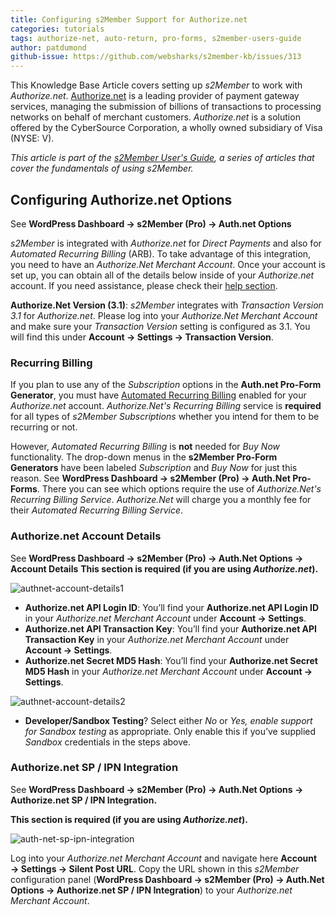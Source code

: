 ```yaml
---
title: Configuring s2Member Support for Authorize.net
categories: tutorials
tags: authorize-net, auto-return, pro-forms, s2member-users-guide
author: patdumond
github-issue: https://github.com/websharks/s2member-kb/issues/313
---
```


This Knowledge Base Article covers setting up *s2Member* to work with *Authorize.net*. [Authorize.net](http://www.authorize.net/) is a leading provider of payment gateway services, managing the submission of billions of transactions to processing networks on behalf of merchant customers. *Authorize.net* is a solution offered by the CyberSource Corporation, a wholly owned subsidiary of Visa (NYSE: V).

*This article is part of the [s2Member User's Guide](http://s2member.com/kb/kb-tag/s2member-users-guide/), a series of articles that cover the fundamentals of using s2Member.*

## Configuring Authorize.net Options

See **WordPress Dashboard → s2Member (Pro) → Auth.net Options**

*s2Member* is integrated with *Authorize.net* for *Direct Payments* and also for *Automated Recurring Billing* (ARB). To take advantage of this integration, you need to have an *Authorize.Net Merchant Account*. Once your account is set up, you can obtain all of the details below inside of your *Authorize.net* account. If you need assistance, please check their [help section](http://s2member.com/r/authorize-net-developers/).

**Authorize.Net Version (3.1)**: *s2Member* integrates with *Transaction Version 3.1* for *Authorize.net*. Please log into your *Authorize.Net Merchant Account* and make sure your *Transaction Version* setting is configured as 3.1. You will find this under **Account → Settings → Transaction Version**.

### Recurring Billing

If you plan to use any of the *Subscription* options in the **Auth.net Pro-Form Generator**, you must have [Automated Recurring Billing](http://s2member.com/r/authorize-net-arb/) enabled for your *Authorize.net* account. *Authorize.Net's Recurring Billing* service is **required** for all types of *s2Member Subscriptions* whether you intend for them to be recurring or not. 

However, *Automated Recurring Billing* is **not** needed for *Buy Now* functionality. The drop-down menus in the **s2Member Pro-Form Generators** have been labeled *Subscription* and *Buy Now*  for just this reason. See **WordPress Dashboard → s2Member (Pro) → Auth.Net Pro-Forms**. There you can see which options require the use of *Authorize.Net's Recurring Billing Service*. *Authorize.Net* will charge you a monthly fee for their *Automated Recurring Billing Service*.

### Authorize.net Account Details

See **WordPress Dashboard → s2Member (Pro) → Auth.Net Options → Account Details**
**This section is required (if you are using *Authorize.net*).**

![authnet-account-details1](https://cloud.githubusercontent.com/assets/9320495/15786730/363fb01e-298c-11e6-9ad4-ba08b510619b.jpg)

- **Authorize.net API Login ID**: You’ll find your **Authorize.net API Login ID** in your *Authorize.net Merchant Account* under **Account  → Settings**.
- **Authorize.net API Transaction Key**: You’ll find your **Authorize.net API Transaction Key** in your *Authorize.net Merchant Account* under **Account  → Settings**.
- **Authorize.net Secret MD5 Hash**: You’ll find your **Authorize.net Secret MD5 Hash** in your *Authorize.net Merchant Account* under **Account  → Settings**.

![authnet-account-details2](https://cloud.githubusercontent.com/assets/9320495/15786739/3db41b46-298c-11e6-8b14-3ff886f4287c.jpg)

- **Developer/Sandbox Testing**? Select either *No* or *Yes, enable support for Sandbox testing* as appropriate. Only enable this if you’ve supplied *Sandbox*  credentials in the steps above.

### Authorize.net SP / IPN Integration

See **WordPress Dashboard → s2Member (Pro) → Auth.Net Options → Authorize.net SP / IPN Integration.**

**This section is required (if you are using *Authorize.net*).**

![auth-net-sp-ipn-integration](https://cloud.githubusercontent.com/assets/9320495/15786742/45d8d488-298c-11e6-81b0-1a34ff7bb603.jpg)

Log into your *Authorize.net Merchant Account* and navigate here **Account → Settings → Silent Post URL**. Copy the URL shown in this *s2Member* configuration panel (**WordPress Dashboard → s2Member (Pro) → Auth.Net Options → Authorize.net SP / IPN Integration**) to your *Authorize.net Merchant Account*.